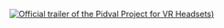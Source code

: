 
[![Official trailer of the Pidval Project for VR Headsets](https://img.youtube.com/vi/kZzh4cmTnYI/0.jpg))](https://www.youtube.com/watch?v=kZzh4cmTnYI)
